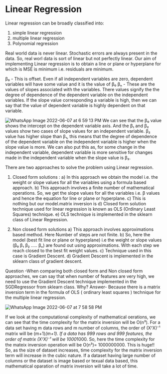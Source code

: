 # Linear Regression

Linear regression can be broadly classified into:
1. simple linear regression
2. multiple linear regression
3. Polynomial regression

Real world data is never linear. Stochastic errors are always present in the data. So, real worl data is sort of linear but not perfectly linear.
Our aim of implementing Linear regression is to obtain a line or plane or hyperplane for which is MSE is minimum i.e. residuals are minimum.

β₀ - This is offset. Even if all independent variables are zero, dependent variables will have some value and it is the value of β₀
βₙ  - These are the values of slopes associated with the variables. There values signify the the degree of dependence of the dependent variable on the independent variables. If the slope value corresponding a variable is high, then we can say that the value of dependent variable is highly dependent on that variable.



![WhatsApp Image 2022-06-07 at 6 59 13 PM](https://user-images.githubusercontent.com/92416952/172392835-5b29742b-78fb-44bc-a62d-8faf3f73d0f4.jpeg)
We can see that the β₀ value shows the intercept on the dependent variable axis. And the β₁ and β₂ values show two cases of slope values for an independent variable. β₂ value has higher slope than β₁, this means that the degree of dependence of the dependent variable on the independent variable is higher when the slope value is more. We can also put this as, for some change in the independent variable, dependent variable is more sensitive for changes made in the independent variable when the slope value is β₂.

There are two approaches to solve the problem using Linear regression.
1. Closed form solutions :
    a) In this approach we obtain the model i.e. the weight or slope values for all the variables using a formula based approach. 
    b) This approach involves a finite number of mathematical operations. So, we get the slope values for all the variables i.e. β values and hence the equation for          line or plane or hyperplane. 
    c) This is nothing but our model.matrix inversion is 
    d) Closed form solution technique used for linear regression is known as OLS (Ordinary Least Squares) technique.
    e) OLS technique is implemented in the sklearn class of Linear Regression.
    
3. Non closed form solutions
    a) This approach involves approximations based method. Here Number of steps are not finite.
    b) So, here the model (best fit line or plane or hyperplane) i.e the weight or slope values (β₀ β₁ β₂ ..... βₙ) are found out using approximations. With each step        we reach closed to the best fit weight values.
    c) Technique used in this case is Gradient Descent.
    d) Gradient Descent is implemented in the sklearn class of gradient descent.
    
Question -When comparing both closed form and Non closed form approaches, we can say that when number of features are very high, we need to use the Gradient Descent technique implemented in the SGDRegressor from sklearn class. Why?
Answer- Because there is a matrix inversion term in the formula of OLS ( ordinary least squares ) technique for the multiple linear regression.

![WhatsApp Image 2022-06-07 at 7 58 58 PM](https://user-images.githubusercontent.com/92416952/172407421-e6ebb6d3-98fa-47d6-bf59-f3e87dbaa8c5.jpeg)
 
If we look at the computational complexity of mathematical oerations, we can see that the time complexity for the matrix inversion will be O(n³). For a data set having m data rows and m number of columns, the order of (XᵀX)⁻¹ matrix will be (m+1)*(m+1). If a data has 999 rows and 999 features, the order of matrix (XᵀX)⁻¹ will be 1000*1000. So, here the time complexity for the mateix inversion operation will be O(n³)= 1000000000. This is huge!! 
So, as the size of dataset increases, time complexity for the matrix inversion term will increase in the cubic nature. If a dataset having large number of columns or the dataset is image based or texual data based, this mathematical oparation of matrix inversion will take a lot of time.
